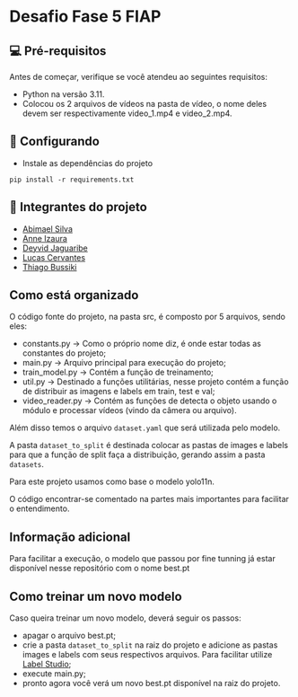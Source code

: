 # Desafio Fase 5 FIAP

## 💻 Pré-requisitos

Antes de começar, verifique se você atendeu ao seguintes requisitos:

- Python na versão 3.11.
- Colocou os 2 arquivos de vídeos na pasta de vídeo, o nome deles devem ser respectivamente video_1.mp4 e video_2.mp4.

## 🚀 Configurando

- Instale as dependências do projeto
```
pip install -r requirements.txt
```

## 🤝 Integrantes do projeto

- [Abimael Silva](https://github.com/abimael-boby)
- [Anne Izaura](https://github.com/anneizaura)
- [Deyvid Jaguaribe](https://github.com/DeyvidJLira)
- [Lucas Cervantes](https://github.com/Cervas23)
- [Thiago Bussiki](https://github.com/ThiagoBussiki)

## Como está organizado

O código fonte do projeto, na pasta src, é composto por 5 arquivos, sendo eles:

- constants.py -> Como o próprio nome diz, é onde estar todas as constantes do projeto;
- main.py -> Arquivo principal para execução do projeto;
- train_model.py -> Contém a função de treinamento;
- util.py -> Destinado a funções utilitárias, nesse projeto contém a função de distribuir as imagens e labels em train, test e val;
- video_reader.py -> Contém as funções de detecta o objeto usando o módulo e processar vídeos (vindo da câmera ou arquivo).

Além disso temos o arquivo `dataset.yaml` que será utilizada pelo modelo. 

A pasta `dataset_to_split` é destinada colocar as pastas de images e labels para que a função de split faça a distribuição, gerando assim a pasta `datasets`.

Para este projeto usamos como base o modelo yolo11n.

O código encontrar-se comentado na partes mais importantes para facilitar o entendimento.

## Informação adicional

Para facilitar a execução, o modelo que passou por fine tunning já estar disponível nesse repositório com o nome best.pt 

## Como treinar um novo modelo

Caso queira treinar um novo modelo, deverá seguir os passos:

- apagar o arquivo best.pt;
- crie a pasta `dataset_to_split` na raiz do projeto e adicione as pastas images e labels com seus respectivos arquivos. Para facilitar utilize [Label Studio](https://labelstud.io/);
- execute main.py;
- pronto agora você verá um novo best.pt disponível na raiz do projeto.